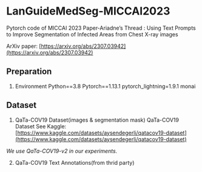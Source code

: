 # LanGuideMedSeg-MICCAI2023
Pytorch code of MICCAI 2023 Paper-Ariadne’s Thread : Using Text Prompts to Improve Segmentation of Infected Areas from Chest X-ray images

ArXiv paper: [https://arxiv.org/abs/2307.03942](https://arxiv.org/abs/2307.03942)

## Preparation
1. Environment
Python==3.8
Pytorch==1.13.1
pytorch_lightning=1.9.1
monai

## Dataset
1. QaTa-COV19 Dataset(images & segmentation mask)
QaTa-COV19 Dataset See Kaggle: [https://www.kaggle.com/datasets/aysendegerli/qatacov19-dataset](https://www.kaggle.com/datasets/aysendegerli/qatacov19-dataset)

*We use QaTa-COV19-v2 in our experiments.*

2. QaTa-COV19 Text Annotations(from thrid party)
